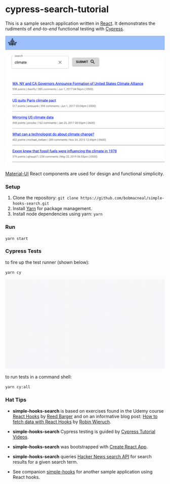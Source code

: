 # cypress-search-tutorial 

This is a sample search application written in [React](https://reactjs.org/). It demonstrates the rudiments 
of _end-to-end_ functional testing with [Cypress](https://www.cypress.io/). 

![Search components](https://github.com/bobmacneal/cypress-search-tutorial/blob/master/src/images/SearchComponents.png)

[Material-UI](https://material-ui.com/) React components are used for design and functional simplicity.
 
### Setup

1. Clone the repository: `git clone https://github.com/bobmacneal/simple-hooks-search.git`
2. Install [Yarn](https://yarnpkg.com) for package management. 
3. Install node dependencies using yarn: `yarn`

### Run

`yarn start`

### Cypress Tests

to fire up the test runner (shown below): 

`yarn cy`

![video](https://github.com/bobmacneal/cypress-search-tutorial/blob/master/src/images/searchspecjs.gif)

to run tests in a command shell:

`yarn cy:all`


### Hat Tips

- **simple-hooks-search** is based on exercises found in the Udemy course [React Hooks](https://www.udemy.com/react-hooks/) by [Reed Barger](https://www.udemy.com/react-hooks/#instructor-1) and on an informative blog post: [How to fetch data with React Hooks](https://www.robinwieruch.de/react-hooks-fetch-data/) by [Robin Wieruch](https://github.com/rwieruch).

- **simple-hooks-search** Cypress testing is guided by [Cypress Tutorial Videos](https://docs.cypress.io/examples/examples/tutorials.html#Test-a-React-Todo-App).

- **simple-hooks-search** was bootstrapped with [Create React App](https://github.com/facebook/create-react-app).

- **simple-hooks-search** queries [Hacker News search API](https://hn.algolia.com/api) for search results for a given 
search term.

- See companion [simple-hooks](https://github.com/bobmacneal/simple-hooks) for another sample application using React hooks.
